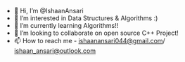 - 👋 Hi, I’m @IshaanAnsari
- 👀 I’m interested in Data Structures & Algorithms :)
- 🌱 I’m currently learning Algorithms!!
- 💞️ I’m looking to collaborate on open source C++ Project!
- 📫 How to reach me - ishaanansari044@gmail.com/ ishaan_ansari@outlook.com

<!---
IshaanAnsari/IshaanAnsari is a ✨ special ✨ repository because its `README.md` (this file) appears on your GitHub profile.
You can click the Preview link to take a look at your changes.
--->
